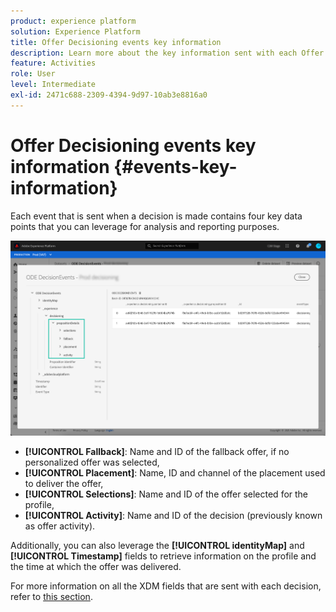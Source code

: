```yaml
---
product: experience platform
solution: Experience Platform
title: Offer Decisioning events key information
description: Learn more about the key information sent with each Offer Decisioning event.
feature: Activities
role: User
level: Intermediate
exl-id: 2471c688-2309-4394-9d97-10ab3e8816a0
---
```

# Offer Decisioning events key information {#events-key-information}

Each event that is sent when a decision is made contains four key data points that you can leverage for analysis and reporting purposes. 

![](../assets/events-dataset-preview.png)

* **[!UICONTROL Fallback]**: Name and ID of the fallback offer, if no personalized offer was selected,
* **[!UICONTROL Placement]**: Name, ID and channel of the placement used to deliver the offer,
* **[!UICONTROL Selections]**: Name and ID of the offer selected for the profile,
* **[!UICONTROL Activity]**: Name and ID of the decision (previously known as offer activity).

Additionally, you can also leverage the **[!UICONTROL identityMap]** and **[!UICONTROL Timestamp]** fields to retrieve information on the profile and the time at which the offer was delivered.

For more information on all the XDM fields that are sent with each decision, refer to [this section](xdm-fields.md).
